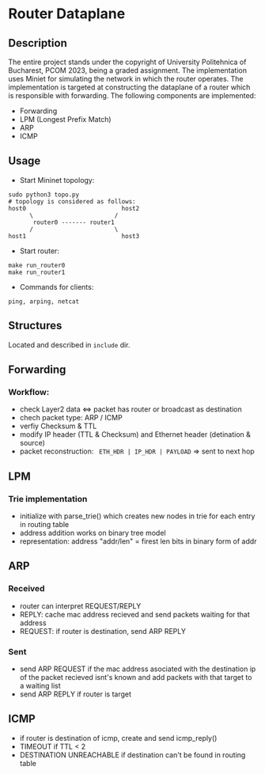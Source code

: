 # Router Dataplane
## Description
The entire project stands under the copyright of University Politehnica of Bucharest, PCOM 2023, being a graded assignment. 
The implementation uses Miniet for simulating the network in which the router operates. 
The implementation is targeted at constructing the dataplane of a router which is responsible with forwarding.
The following components are implemented:
* Forwarding
* LPM (Longest Prefix Match)
* ARP
* ICMP

## Usage
* Start Mininet topology:
```
sudo python3 topo.py
# topology is considered as follows:
host0                           host2     
      \                       /
       router0 ------- router1 
      /                       \
host1                           host3
```
* Start router:
```
make run_router0
make run_router1
```
* Commands for clients:
```
ping, arping, netcat
```

## Structures
Located and described in `include` dir.

## Forwarding
### Workflow:
* check Layer2 data <=> packet has router or broadcast as destination
* chech packet type: ARP / ICMP
* verfiy Checksum & TTL
* modify IP header (TTL & Checksum) and Ethernet header (detination & source)
* packet reconstruction: ` ETH_HDR | IP_HDR | PAYLOAD` => sent to next hop

## LPM
### Trie implementation
* initialize with parse_trie() which creates new nodes in trie for each entry in routing table
* address addition works on binary tree model
* representation: address "addr/len" = firest len bits in binary form of addr

## ARP
### Received
* router can interpret REQUEST/REPLY
* REPLY: cache mac address recieved and send packets waiting for that address
* REQUEST: if router is destination, send ARP REPLY
### Sent
* send ARP REQUEST if the mac address asociated with the destination ip of the packet recieved isnt's known and add packets with that target to a waiting list
* send ARP REPLY if router is target

## ICMP
* if router is destination of icmp, create and send icmp_reply()
* TIMEOUT if TTL < 2
* DESTINATION UNREACHABLE if destination can't be found in routing table
